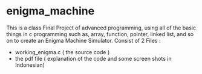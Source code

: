 # enigma_machine
This is a class Final Project of advanced programming, using all of the basic things in c programming such as, array, function, pointer, linked list, and so on to create an Enigma Machine Simulator.
Consist of 2 Files :

- working_enigma.c ( the source code )
- the pdf file ( explanation of the code and some screen shots in Indonesian)
